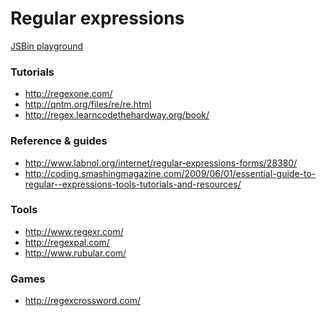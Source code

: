 Regular expressions
=====

[JSBin playground](http://jsbin.com/rodanupo/4/edit)

### Tutorials

- http://regexone.com/
- http://qntm.org/files/re/re.html
- http://regex.learncodethehardway.org/book/

### Reference & guides

- http://www.labnol.org/internet/regular-expressions-forms/28380/
- http://coding.smashingmagazine.com/2009/06/01/essential-guide-to-regular--expressions-tools-tutorials-and-resources/

### Tools
- http://www.regexr.com/
- http://regexpal.com/
- http://www.rubular.com/

### Games

- http://regexcrossword.com/

